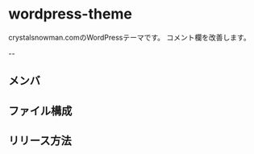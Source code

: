 # wordpress-theme
crystalsnowman.comのWordPressテーマです。
コメント欄を改善します。

--

## メンバ

## ファイル構成

## リリース方法
